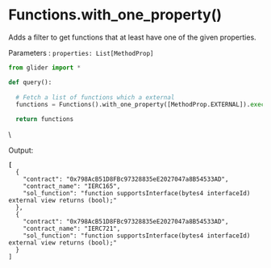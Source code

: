 # Functions.with\_one\_property()

Adds a filter to get functions that at least have one of the given properties.

Parameters : `properties: List[MethodProp]`

```python
from glider import *

def query():
  
  # Fetch a list of functions which a external
  functions = Functions().with_one_property([MethodProp.EXTERNAL]).exec(10)

  return functions
```

\


Output:

<pre class="language-json"><code class="lang-json"><strong>[
</strong>  {
    "contract": "0x798AcB51D8FBc97328835eE2027047a8B54533AD",
    "contract_name": "IERC165",
    "sol_function": "function supportsInterface(bytes4 interfaceId) external view returns (bool);"
  },
  {
    "contract": "0x798AcB51D8FBc97328835eE2027047a8B54533AD",
    "contract_name": "IERC721",
    "sol_function": "function supportsInterface(bytes4 interfaceId) external view returns (bool);"
  }
]
</code></pre>
